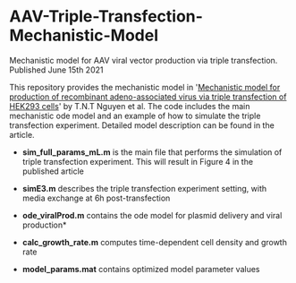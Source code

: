 # AAV-Triple-Transfection-Mechanistic-Model
Mechanistic model for AAV viral vector production via triple transfection. Published June 15th 2021

This repository provides the mechanistic model in '[Mechanistic model for production of recombinant adeno-associated virus via triple transfection of HEK293 cells](https://www.cell.com/molecular-therapy-family/methods/fulltext/S2329-0501(21)00072-3)' by T.N.T Nguyen et al. The code includes the main mechanistic ode model and an example of how to simulate the triple transfection experiment. Detailed model description can be found in the article.

* **sim_full_params_mL.m** is the main file that performs the simulation of triple transfection experiment. This will result in Figure 4 in the published article

* **simE3.m** describes the triple transfection experiment setting, with media exchange at 6h post-transfection

* **ode_viralProd.m** contains the ode model for plasmid delivery and viral production* 

* **calc_growth_rate.m** computes time-dependent cell density and growth rate

* **model_params.mat**  contains optimized model parameter values



